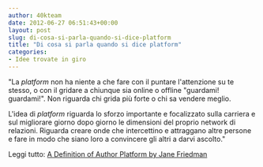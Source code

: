 ```yaml
---
author: 40kteam
date: 2012-06-27 06:51:43+00:00
layout: post
slug: di-cosa-si-parla-quando-si-dice-platform
title: "Di cosa si parla quando si dice platform"
categories:
- Idee trovate in giro
---
```


"La _platform_ non ha niente a che fare con il puntare l'attenzione su te stesso, o con il gridare a chiunque sia online o offline "guardami! guardami!". Non riguarda chi grida più forte o chi sa vendere meglio.

L'idea di _platform_ riguarda lo sforzo importante e focalizzato sulla carriera e sul migliorare giorno dopo giorno le dimensioni del proprio network di relazioni. Riguarda creare onde che intercettino e attraggano altre persone e fare in modo che siano loro a convincere gli altri a darvi ascolto."

Leggi tutto: [A Definition of Author Platform by Jane Friedman](http://selfpublishingadvice.org/blog/guest-post-a-definition-of-author-platform-by-jane-friedman/)
